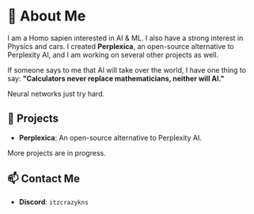 # 👋 About Me

I am a Homo sapien interested in AI & ML. I also have a strong interest in Physics and cars. I created **Perplexica**, an open-source alternative to Perplexity AI, and I am working on several other projects as well.

If someone says to me that AI will take over the world, I have one thing to say:
**"Calculators never replace mathematicians, neither will AI."**

Neural networks just try hard.

## 🚀 Projects
- **Perplexica**: An open-source alternative to Perplexity AI.

More projects are in progress.

## 📫 Contact Me
- **Discord**: `itzcrazykns`
